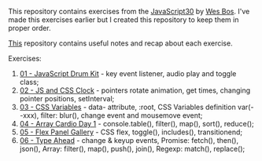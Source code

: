 This repository contains exercises from the [JavaScript30](https://javascript30.com/) by [Wes Bos](https://github.com/wesbos).
I've made this exercises earlier but I created this repository to keep them in proper order.

[This](https://github.com/amelieyeh/JS30) repository contains useful notes and recap about each exercise.

Exercises:
1. [01 - JavaScript Drum Kit](https://github.com/ag-vectivus/JavaScript30-exercises/tree/master/01%20-%20JavaScript%20Drum%20Kit) - key event listener, audio play and toggle class;
2. [02 - JS and CSS Clock](https://github.com/ag-vectivus/JavaScript30-exercises/tree/master/02%20-%20JS%20and%20CSS%20Clock) - pointers rotate animation, get times, changing pointer positions, setInterval;
3. [03 - CSS Variables](https://github.com/ag-vectivus/JavaScript30-exercises/tree/master/03%20-%20CSS%20Variables) - data- attribute, :root, CSS Variables definition var(--xxx), filter: blur(), change event and mousemove event;
4. [04 - Array Cardio Day 1](https://github.com/ag-vectivus/JavaScript30-exercises/tree/master/04%20-%20Array%20Cardio%20Day%201) - console.table(), filter(), map(), sort(), reduce();
5. [05 - Flex Panel Gallery](https://github.com/ag-vectivus/JavaScript30-exercises/tree/master/05%20-%20Flex%20Panel%20Gallery) - CSS flex, toggle(), includes(), transitionend;
6. [06 - Type Ahead](https://github.com/ag-vectivus/JavaScript30-exercises/tree/master/06%20-%20Type%20Ahead) - change & keyup events, Promise: fetch(), then(), json(), Array: filter(), map(), push(), join(), Regexp: match(), replace();